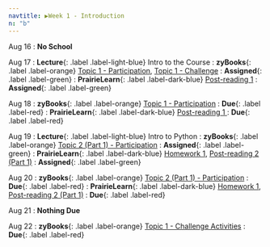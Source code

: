```yaml
---
navtitle: ▶Week 1 - Introduction
n: "b"
---
```


Aug 16
: **No School**

Aug 17
: **Lecture**{: .label .label-light-blue} Intro to the Course
: **zyBooks**{: .label .label-orange} [Topic 1 - Participation](#), [Topic 1 - Challenge](#)
    : **Assigned**{: .label .label-green}
: **PrairieLearn**{: .label .label-dark-blue} [Post-reading 1](#)
    : **Assigned**{: .label .label-green}


Aug 18
: **zyBooks**{: .label .label-orange} [Topic 1 - Participation](#)
    : **Due**{: .label .label-red}
: **PrairieLearn**{: .label .label-dark-blue} [Post-reading 1 ](#)
    : **Due**{: .label .label-red}


Aug 19
: **Lecture**{: .label .label-light-blue} Intro to Python
: **zyBooks**{: .label .label-orange} [Topic 2 (Part 1) - Participation](#)
    : **Assigned**{: .label .label-green}
: **PrairieLearn**{: .label .label-dark-blue} [Homework 1](#), [Post-reading 2 (Part 1)](#)
    : **Assigned**{: .label .label-green}

Aug 20
: **zyBooks**{: .label .label-orange} [Topic 2 (Part 1) - Participation](#)
    : **Due**{: .label .label-red}
: **PrairieLearn**{: .label .label-dark-blue} [Homework 1](#), [Post-reading 2 (Part 1)](#)
    : **Due**{: .label .label-red}

Aug 21
: **Nothing Due**

Aug 22
: **zyBooks**{: .label .label-orange} [Topic 1 - Challenge Activities](#)
    : **Due**{: .label .label-red}